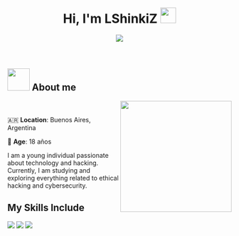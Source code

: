 <h1 align="center">Hi, I'm LShinkiZ <img src="https://media.giphy.com/media/hvRJCLFzcasrR4ia7z/giphy.gif" width="35"></h1>
<p align="center">
  <a href="https://github.com/DenverCoder1/readme-typing-svg"><img src="https://readme-typing-svg.herokuapp.com?font=Time+New+Roman&color=0EF73E&size=25&center=true&vCenter=true&width=600&height=100&lines=Cybersecurity+Enthusiast;CTF+Player"></a>
</p>

<br>
	
## <picture><img src = "https://github.com/7oSkaaa/7oSkaaa/blob/main/Images/about_me.gif?raw=true" width = 50px></picture> About me
<picture> <img align="right" src="https://github.com/7oSkaaa/7oSkaaa/blob/main/Images/Right_Side.gif?raw=true" width = 250px></picture>
<br><br>
🇦🇷 **Location**: Buenos Aires, Argentina

🎂 **Age**: 18 años

I am a young individual passionate about technology and hacking. Currently, I am studying and exploring everything related to ethical hacking and cybersecurity.

## My Skills Include
<span> 
  <img src="https://img.shields.io/badge/Linux-FCC624?style=for-the-badge&logo=linux&logoColor=black">
  <img src="https://img.shields.io/badge/python-3670A0?style=for-the-badge&logo=python&logoColor=ffdd54">
  <img src="https://img.shields.io/badge/Windows-0078D6?style=for-the-badge&logo=windows&logoColor=white">
</span>
